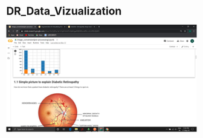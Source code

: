 # DR_Data_Vizualization
![](https://github.com/tejaswini1mr/DR_Data_Vizualization/blob/master/images/Screenshot%20(164).png)


